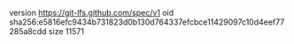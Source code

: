 version https://git-lfs.github.com/spec/v1
oid sha256:e5816efc9434b731823d0b130d764337efcbce11429097c10d4eef77285a8cdd
size 11571
